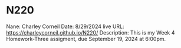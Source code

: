 # N220

Nane: Charley Corneil
Date: 8/29/2024
live URL: https://charleycorneil.github.io/N220/
Description:
This is my Week 4 Homework-Three assigment, due September 19, 2024 at 6:00pm.
